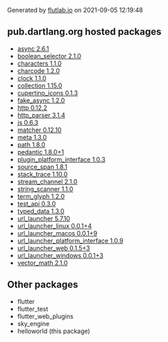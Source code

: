 Generated by [flutlab.io](https://flutlab.io) on 2021-09-05 12:19:48


## pub.dartlang.org hosted packages

 - [async 2.6.1](https://pub.dartlang.org/packages/async/versions/2.6.1)
 - [boolean_selector 2.1.0](https://pub.dartlang.org/packages/boolean_selector/versions/2.1.0)
 - [characters 1.1.0](https://pub.dartlang.org/packages/characters/versions/1.1.0)
 - [charcode 1.2.0](https://pub.dartlang.org/packages/charcode/versions/1.2.0)
 - [clock 1.1.0](https://pub.dartlang.org/packages/clock/versions/1.1.0)
 - [collection 1.15.0](https://pub.dartlang.org/packages/collection/versions/1.15.0)
 - [cupertino_icons 0.1.3](https://pub.dartlang.org/packages/cupertino_icons/versions/0.1.3)
 - [fake_async 1.2.0](https://pub.dartlang.org/packages/fake_async/versions/1.2.0)
 - [http 0.12.2](https://pub.dartlang.org/packages/http/versions/0.12.2)
 - [http_parser 3.1.4](https://pub.dartlang.org/packages/http_parser/versions/3.1.4)
 - [js 0.6.3](https://pub.dartlang.org/packages/js/versions/0.6.3)
 - [matcher 0.12.10](https://pub.dartlang.org/packages/matcher/versions/0.12.10)
 - [meta 1.3.0](https://pub.dartlang.org/packages/meta/versions/1.3.0)
 - [path 1.8.0](https://pub.dartlang.org/packages/path/versions/1.8.0)
 - [pedantic 1.8.0+1](https://pub.dartlang.org/packages/pedantic/versions/1.8.0+1)
 - [plugin_platform_interface 1.0.3](https://pub.dartlang.org/packages/plugin_platform_interface/versions/1.0.3)
 - [source_span 1.8.1](https://pub.dartlang.org/packages/source_span/versions/1.8.1)
 - [stack_trace 1.10.0](https://pub.dartlang.org/packages/stack_trace/versions/1.10.0)
 - [stream_channel 2.1.0](https://pub.dartlang.org/packages/stream_channel/versions/2.1.0)
 - [string_scanner 1.1.0](https://pub.dartlang.org/packages/string_scanner/versions/1.1.0)
 - [term_glyph 1.2.0](https://pub.dartlang.org/packages/term_glyph/versions/1.2.0)
 - [test_api 0.3.0](https://pub.dartlang.org/packages/test_api/versions/0.3.0)
 - [typed_data 1.3.0](https://pub.dartlang.org/packages/typed_data/versions/1.3.0)
 - [url_launcher 5.7.10](https://pub.dartlang.org/packages/url_launcher/versions/5.7.10)
 - [url_launcher_linux 0.0.1+4](https://pub.dartlang.org/packages/url_launcher_linux/versions/0.0.1+4)
 - [url_launcher_macos 0.0.1+9](https://pub.dartlang.org/packages/url_launcher_macos/versions/0.0.1+9)
 - [url_launcher_platform_interface 1.0.9](https://pub.dartlang.org/packages/url_launcher_platform_interface/versions/1.0.9)
 - [url_launcher_web 0.1.5+3](https://pub.dartlang.org/packages/url_launcher_web/versions/0.1.5+3)
 - [url_launcher_windows 0.0.1+3](https://pub.dartlang.org/packages/url_launcher_windows/versions/0.0.1+3)
 - [vector_math 2.1.0](https://pub.dartlang.org/packages/vector_math/versions/2.1.0)

## Other packages

 - flutter
 - flutter_test
 - flutter_web_plugins
 - sky_engine
 - helloworld (this package)

